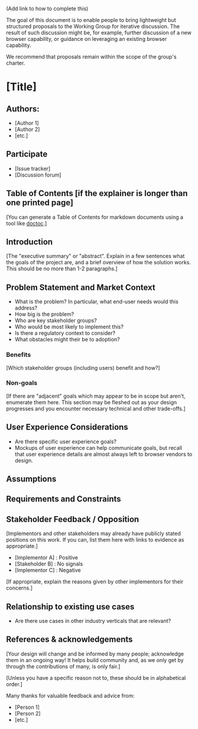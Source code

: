 (Add link to how to complete this)

The goal of this document is to enable people to bring lightweight but
structured proposals to the Working Group for iterative discussion. The result of such discussion might be, for example, further discussion of a new browser capability, or guidance on leveraging an existing browser capability.

We recommend that proposals remain within the scope of the group's charter.

# [Title]

## Authors:

- [Author 1]
- [Author 2]
- [etc.]

## Participate
- [Issue tracker]
- [Discussion forum]

## Table of Contents [if the explainer is longer than one printed page]

[You can generate a Table of Contents for markdown documents using a tool like [doctoc](https://github.com/thlorenz/doctoc).]

<!-- START doctoc generated TOC please keep comment here to allow auto update -->
<!-- END doctoc generated TOC please keep comment here to allow auto update -->

## Introduction

[The "executive summary" or "abstract".
Explain in a few sentences what the goals of the project are,
and a brief overview of how the solution works.
This should be no more than 1-2 paragraphs.]

## Problem Statement and Market Context

* What is the problem? In particular, what end-user needs would this address?
* How big is the problem?
* Who are key stakeholder groups?
* Who would be most likely to implement this?
* Is there a regulatory context to consider?
* What obstacles might their be to adoption?

### Benefits

[Which stakeholder groups (including users) benefit and how?]

### Non-goals

[If there are "adjacent" goals which may appear to be in scope but aren't,
enumerate them here. This section may be fleshed out as your design progresses and you encounter necessary technical and other trade-offs.]

## User Experience Considerations

* Are there specific user experience goals?
* Mockups of user experience can help communicate goals, but recall that user experience details are almost always left to browser vendors to design.

## Assumptions

## Requirements and Constraints

## Stakeholder Feedback / Opposition

[Implementors and other stakeholders may already have publicly stated positions on this work. If you can, list them here with links to evidence as appropriate.]

- [Implementor A] : Positive
- [Stakeholder B] : No signals
- [Implementor C] : Negative

[If appropriate, explain the reasons given by other implementors for their concerns.]

## Relationship to existing use cases

* Are there use cases in other industry verticals that are relevant?

## References & acknowledgements

[Your design will change and be informed by many people; acknowledge them in an ongoing way! It helps build community and, as we only get by through the contributions of many, is only fair.]

[Unless you have a specific reason not to, these should be in alphabetical order.]

Many thanks for valuable feedback and advice from:

- [Person 1]
- [Person 2]
- [etc.]
